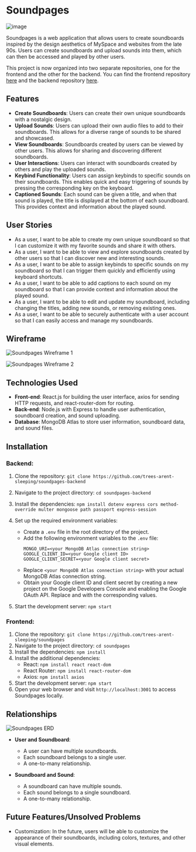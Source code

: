 # Soundpages
![image](https://github.com/trees-arent-sleeping/soundpages-backend/assets/117592107/890ce263-dea5-4583-a07b-08c20d32a0e6)

Soundpages is a web application that allows users to create soundboards inspired by the design aesthetics of MySpace and websites from the late 90s. Users can create soundboards and upload sounds into them, which can then be accessed and played by other users.

This project is now organized into two separate repositories, one for the frontend and the other for the backend. You can find the frontend repository [here](https://github.com/trees-arent-sleeping/soundpages) and the backend repository [here](https://github.com/trees-arent-sleeping/soundpages-backend).

## Features

- **Create Soundboards**: Users can create their own unique soundboards with a nostalgic design.
- **Upload Sounds**: Users can upload their own audio files to add to their soundboards. This allows for a diverse range of sounds to be shared and showcased.
- **View Soundboards**: Soundboards created by users can be viewed by other users. This allows for sharing and discovering different soundboards.
- **User Interactions**: Users can interact with soundboards created by others and play the uploaded sounds.
- **Keybind Functionality**: Users can assign keybinds to specific sounds on their soundboards. This enables quick and easy triggering of sounds by pressing the corresponding key on the keyboard.
- **Captioned Sounds**: Each sound can be given a title, and when that sound is played, the title is displayed at the bottom of each soundboard. This provides context and information about the played sound.

## User Stories

- As a user, I want to be able to create my own unique soundboard so that I can customize it with my favorite sounds and share it with others.
- As a user, I want to be able to view and explore soundboards created by other users so that I can discover new and interesting sounds.
- As a user, I want to be able to assign keybinds to specific sounds on my soundboard so that I can trigger them quickly and efficiently using keyboard shortcuts.
- As a user, I want to be able to add captions to each sound on my soundboard so that I can provide context and information about the played sound.
- As a user, I want to be able to edit and update my soundboard, including changing the titles, adding new sounds, or removing existing ones.
- As a user, I want to be able to securely authenticate with a user account so that I can easily access and manage my soundboards.

## Wireframe

![Soundpages Wireframe 1](https://github.com/trees-arent-sleeping/sound_pages/assets/117592107/18728f84-b1ad-4cb5-aa8c-d927a797f13b)

![Soundpages Wireframe 2](https://github.com/trees-arent-sleeping/sound_pages/assets/117592107/1cf465d5-57d8-45c0-b9d2-c05843f2cc34)

## Technologies Used

- **Front-end**: React.js for building the user interface, axios for sending HTTP requests, and react-router-dom for routing.
- **Back-end**: Node.js with Express to handle user authentication, soundboard creation, and sound uploading.
- **Database**: MongoDB Atlas to store user information, soundboard data, and sound files.

## Installation

### Backend:

1. Clone the repository: `git clone https://github.com/trees-arent-sleeping/soundpages-backend`
2. Navigate to the project directory: `cd soundpages-backend`
3. Install the dependencies: `npm install dotenv express cors method-override multer mongoose path passport express-session`
4. Set up the required environment variables:

   - Create a `.env` file in the root directory of the project.
   - Add the following environment variables to the `.env` file:
     ```
     MONGO_URI=<your MongoDB Atlas connection string>
     GOOGLE_CLIENT_ID=<your Google client ID>
     GOOGLE_CLIENT_SECRET=<your Google client secret>
     ```
   - Replace `<your MongoDB Atlas connection string>` with your actual MongoDB Atlas connection string.
   - Obtain your Google client ID and client secret by creating a new project on the Google Developers Console and enabling the Google OAuth API. Replace <your Google client ID> and <your Google client secret> with the corresponding values.

5. Start the development server: `npm start`

### Frontend:

1. Clone the repository: `git clone https://github.com/trees-arent-sleeping/soundpages`
2. Navigate to the project directory: `cd soundpages`
3. Install the dependencies: `npm install`
4. Install the additional dependencies:
   - React: `npm install react react-dom`
   - React Router: `npm install react-router-dom`
   - Axios: `npm install axios`
5. Start the development server: `npm start`
6. Open your web browser and visit `http://localhost:3001` to access Soundpages locally.

## Relationships

![Soundpages ERD](https://github.com/trees-arent-sleeping/sound_pages/assets/117592107/ba676616-f669-4380-b3df-3b41eae25654)

- **User and Soundboard**:
  - A user can have multiple soundboards.
  - Each soundboard belongs to a single user.
  - A one-to-many relationship.

- **Soundboard and Sound**:
  - A soundboard can have multiple sounds.
  - Each sound belongs to a single soundboard.
  - A one-to-many relationship.

## Future Features/Unsolved Problems

- Customization: In the future, users will be able to customize the appearance of their soundboards, including colors, textures, and other visual elements.
